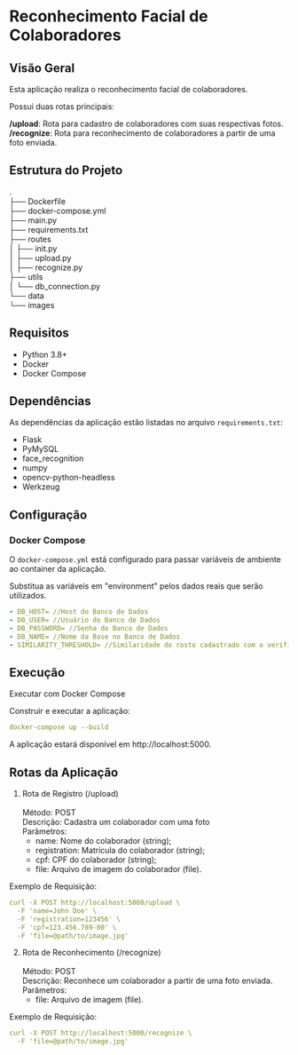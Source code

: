 # Reconhecimento Facial de Colaboradores

## Visão Geral

Esta aplicação realiza o reconhecimento facial de colaboradores. <br>

Possui duas rotas principais:<br>

**/upload**: Rota para cadastro de colaboradores com suas respectivas fotos.<br>
**/recognize**: Rota para reconhecimento de colaboradores a partir de uma foto enviada.<br>

## Estrutura do Projeto

.<br>
├── Dockerfile<br>
├── docker-compose.yml<br>
├── main.py<br>
├── requirements.txt<br>
├── routes<br>
│ ├── init.py<br>
│ ├── upload.py<br>
│ ├── recognize.py<br>
├── utils<br>
│ └── db_connection.py<br>
└── data<br>
└── images<br>

## Requisitos

- Python 3.8+
- Docker
- Docker Compose

## Dependências

As dependências da aplicação estão listadas no arquivo `requirements.txt`:

- Flask
- PyMySQL
- face_recognition
- numpy
- opencv-python-headless
- Werkzeug

## Configuração

### Docker Compose

O `docker-compose.yml` está configurado para passar variáveis de ambiente ao container da aplicação.

Substitua as variáveis em "environment" pelos dados reais que serão utilizados.

```yaml
- DB_HOST= //Host do Banco de Dados
- DB_USER= //Usuário do Banco de Dados
- DB_PASSWORD= //Senha do Banco de Dados
- DB_NAME= //Nome da Base no Banco de Dados
- SIMILARITY_THRESHOLD= //Similaridade do rosto cadastrado com o verificado, no tipo float como 0.60
``` 

## Execução
Executar com Docker Compose

Construir e executar a aplicação:
```yaml
docker-compose up --build
``` 

A aplicação estará disponível em http://localhost:5000.

## Rotas da Aplicação
1. Rota de Registro (/upload)<br><br>
    Método: POST<br>
    Descrição: Cadastra um colaborador com uma foto<br>
    Parâmetros:<br>
      - name: Nome do colaborador (string);<br>
      - registration: Matrícula do colaborador (string);<br>
      - cpf: CPF do colaborador (string);<br>
      - file: Arquivo de imagem do colaborador (file).<br>

Exemplo de Requisição:
```yaml
curl -X POST http://localhost:5000/upload \
  -F 'name=John Doe' \
  -F 'registration=123456' \
  -F 'cpf=123.456.789-00' \
  -F 'file=@path/to/image.jpg'
``` 

2. Rota de Reconhecimento (/recognize)<br><br>
  Método: POST<br>
  Descrição: Reconhece um colaborador a partir de uma foto enviada.<br>
  Parâmetros:
    - file: Arquivo de imagem (file).<br>

Exemplo de Requisição:
```yaml
curl -X POST http://localhost:5000/recognize \
  -F 'file=@path/to/image.jpg'
``` 